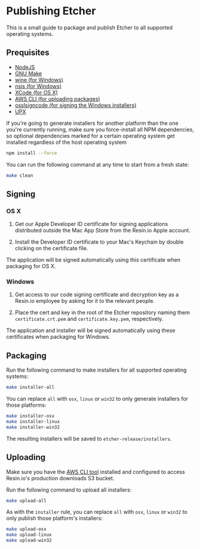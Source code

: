Publishing Etcher
=================

This is a small guide to package and publish Etcher to all supported operating systems.

Prequisites
-----------

- [NodeJS](https://nodejs.org)
- [GNU Make](https://www.gnu.org/software/make/)
- [wine (for Windows)](https://www.winehq.org)
- [nsis (for Windows)](http://nsis.sourceforge.net/Main_Page)
- [XCode (for OS X)](https://developer.apple.com/xcode://developer.apple.com/xcode/)
- [AWS CLI (for uploading packages)](https://aws.amazon.com/cli://aws.amazon.com/cli/)
- [osslsigncode (for signing the Windows installers)](https://sourceforge.net/projects/osslsigncode/)
- [UPX](http://upx.sourceforge.net)

If you're going to generate installers for another platform than the one you're currently running, make sure you force-install all NPM dependencies, so optional dependencies marked for a certain operating system get installed regardless of the host operating system

```sh
npm install --force
```

You can run the following command at any time to start from a fresh state:

```sh
make clean
```

Signing
-------

### OS X

1. Get our Apple Developer ID certificate for signing applications distributed outside the Mac App Store from the Resin.io Apple account.

2. Install the Developer ID certificate to your Mac's Keychain by double clicking on the certificate file.

The application will be signed automatically using this certificate when packaging for OS X.

### Windows

1. Get access to our code signing certificate and decryption key as a Resin.io employee by asking for it to the relevant people.

2. Place the cert and key in the root of the Etcher repository naming them `certificate.crt.pem` and `certificate.key.pem`, respectively.

The application and installer will be signed automatically using these certificates when packaging for Windows.

Packaging
---------

Run the following command to make installers for all supported operating systems:

```sh
make installer-all
```

You can replace `all` with `osx`, `linux` or `win32` to only generate installers for those platforms:

```sh
make installer-osx
make installer-linux
make installer-win32
```

The resulting installers will be saved to `etcher-release/installers`.

Uploading
---------

Make sure you have the [AWS CLI tool](https://aws.amazon.com/cli://aws.amazon.com/cli/) installed and configured to access Resin.io's production downloads S3 bucket.

Run the following command to upload all installers:

```sh
make upload-all
```

As with the `installer` rule, you can replace `all` with `osx`, `linux` or `win32` to only publish those platform's installers:

```sh
make upload-osx
make upload-linux
make upload-win32
```
